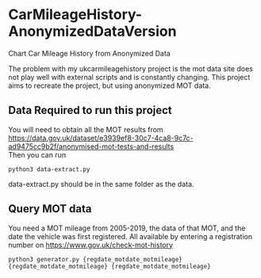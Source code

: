 # CarMileageHistory-AnonymizedDataVersion
Chart Car Mileage History from Anonymized Data

The problem with my ukcarmileagehistory project is the mot data site does not play well with external scripts and is constantly changing. This project aims to recreate the project, but using anonymized MOT data.

## Data Required to run this project
You will need to obtain all the MOT results from https://data.gov.uk/dataset/e3939ef8-30c7-4ca8-9c7c-ad9475cc9b2f/anonymised-mot-tests-and-results  
Then you can run

```python3 data-extract.py```  

data-extract.py should be in the same folder as the data.

## Query MOT data

You need a MOT mileage from 2005-2019, the data of that MOT, and the date the vehicle was first registered. All available by entering a registration number on https://www.gov.uk/check-mot-history
```
python3 generator.py {regdate_motdate_motmileage} {regdate_motdate_motmileage} {regdate_motdate_motmileage}
```

